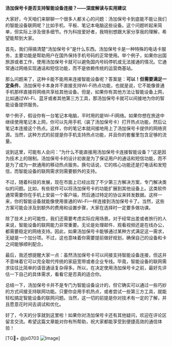 **汤加保号卡是否支持智能设备连接？——深度解读与实用建议**

大家好，今天咱们来聊聊一个很多人都关心的问题：汤加保号卡到底能不能让我们的智能设备联网呢？比如手机、平板、笔记本电脑这些设备。这个问题听起来简单，但实际上涉及很多细节。作为科技爱好者，我特别想跟大家分享我的理解，希望能帮到大家。

首先，我们得搞清楚“汤加保号卡”是什么东西。汤加保号卡是一种特殊的电话卡服务，主要功能是帮助用户在国外保持手机号码的正常使用。举个例子，如果你出国旅游或者工作，使用汤加保号卡就可以避免国内号码停机或无法接通的情况。它通常通过网络实现通话和短信功能，而不是依赖传统的运营商基站。

那么问题来了，这种卡能不能用来连接智能设备呢？答案是：**可以！但需要满足一定条件**。汤加保号卡本身并不直接支持Wi-Fi热点功能，也就是说，它不能像普通手机那样直接将网络共享给其他设备。但是，如果你有其他方法让智能设备上网，比如通过Wi-Fi、蓝牙或者其他第三方工具，那汤加保号卡就可以间接地为你的智能设备提供服务。

举个例子，假设你有一台笔记本电脑，平时用的是Wi-Fi网络。如果你想在旅途中继续使用笔记本上网，你可以先用手机（装了汤加保号卡）打开热点功能，然后让笔记本连接这个热点。这样，你的笔记本就间接地用上了汤加保号卡提供的网络资源。当然，这种方式的前提是你手机支持热点功能，并且你的套餐里包含足够的流量。

说到这里，可能有人会问：“为什么不能直接用汤加保号卡连接智能设备？”这是因为技术上的限制。汤加保号卡的设计初衷是为了保证用户的通话和短信功能，而不是为了成为一款通用的移动热点服务。换句话说，它的核心功能还是打电话和发短信，而智能设备的联网需求则需要额外的支持。

不过，随着科技的发展，现在市面上已经出现了不少第三方解决方案，专门解决类似的问题。比如，有些软件可以将汤加保号卡的功能扩展到其他设备上。这类软件通常需要你在手机上安装一个客户端，然后通过特定的协议来转发数据。这样一来，你的智能设备就能像使用普通的Wi-Fi一样连接到汤加保号卡了。当然，这些方案可能会涉及到额外的费用和设置步骤，大家在选择时一定要多做功课。

除了技术上的可能性，我们还需要考虑实际应用场景。对于经常出差或者旅行的人来说，智能设备的联网能力非常重要。无论是处理邮件、观看视频还是在线办公，都需要稳定的网络支持。因此，如果汤加保号卡能够通过某种方式满足这一需求，无疑是一个加分项。不过，这也意味着你需要提前做好规划，确保自己的设备和卡之间能够顺利配合。

最后，我还想提醒大家一点：虽然汤加保号卡可以间接支持智能设备连接，但这并不意味着它可以完全取代传统的家庭宽带或者企业专线。毕竟，智能设备的联网需求往往比简单的语音通话复杂得多。所以，在决定使用汤加保号卡之前，最好先评估一下自己的具体需求，看看它是否真的适合你。

总结一下，汤加保号卡并不是专门为智能设备设计的，但它确实可以通过一些巧妙的方式间接支持联网功能。只要你会用手机热点，或者尝试一些第三方工具，就能轻松搞定智能设备的联网问题。当然，这一切的前提是你对技术有一定的了解，并且愿意花时间去调试和优化。

好了，今天的分享就到这里啦！如果你对汤加保号卡还有其他疑问，欢迎在评论区留言交流。希望这篇文章能对你有所帮助，祝大家都能享受到便捷高效的通信体验！

[TG💪+ @jx0703 ![Image](https://github.com/user-attachments/assets/dbca1d08-cadb-493c-b0ec-ad6f7a83f270)]